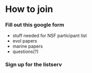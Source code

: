  # How to join
 
 ### Fill out this google form
 - stuff needed for NSF participant list
 - evol papers 
 - marine papers
 - questions(?)
 
 ### Sign up for the listserv
 
 

